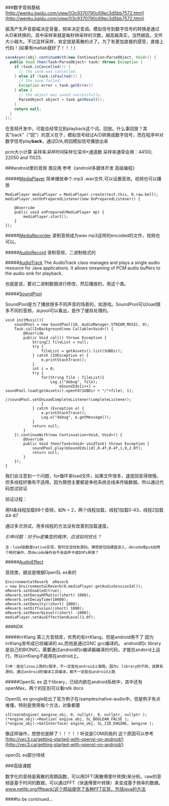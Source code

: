 ###数字音频基础
[http://wenku.baidu.com/view/03c9370790c69ec3d5bb7572.html](http://wenku.baidu.com/view/03c9370790c69ec3d5bb7572.html)

振荡产生声音振幅决定音量，频率决定音调。模拟信号到数字信号的转换是通过A/D来转换的。其中采样率就是每秒钟采样的次数，越高越真实，当然越高，文件大小越大。不过这样采样，肯定就是离散的点了。为了有更加直接的感受，直接上代码！(如果有matlab就好了！！！)

```java
saveAsync(obj).continueWith(new Continuation<ParseObject, Void>() {
  public Void then(Task<ParseObject> task) throws Exception {
    if (task.isCancelled()) {
      // the save was cancelled.
    } else if (task.isFaulted()) {
      // the save failed.
      Exception error = task.getError()
    } else {
      // the object was saved successfully.
      ParseObject object = task.getResult();
    }
    return null;
  }
});
```

在音频开发中，可能会经常见到playback这个词，回放。什么事回放？其实"back"（"回"）的意义在于，模拟信号经过A/D转换成数字信号，而在程序中对数字信号play**back**，通过D/A,转回模拟信号播放出来

pcm大小计算 采样率*采样时间*采样位深/8*通道数
采样率通常会用：44100, 22050 and 11025.

###android里的音频 类应用
参考《android多媒体开发 高级编程》

#####[MediaPlayer](http://developer.android.com/reference/android/media/MediaPlayer.html)
简单播放单个.mp3 .wav文件,可以设置音效。视频也可以播放

	MediaPlayer mediaPlayer = MediaPlayer.create(test.this, R.raw.bell);
	mediaPlayer.setOnPreparedListener(new OnPreparedListener() {
					
		@Override
		public void onPrepared(MediaPlayer mp) {
			mediaPlayer.start();
		}
	});

#####[MediaRecorder](http://developer.android.com/reference/android/media/MediaRecorder.html)
录制音频成为wav mp3这样的encoded的文件，视频也可以。

#####[AudioRecord](http://developer.android.com/reference/android/media/AudioRecord.html)
录制音频，二进制格式的

#####[AudioTrack](http://developer.android.com/reference/android/media/AudioTrack.html)
The AudioTrack class manages and plays a single audio resource for Java applications. It allows streaming of PCM audio buffers to the audio sink for playback.

也就是说，要对二进制数据进行修改，然后播放的，用这个类。


#####[SoundPool](http://developer.android.com/reference/android/media/SoundPool.html)

SoundPool是为了播放很多不同声音的场景的，如游戏。SoundPool可以load很多不同的音频，从pool可以看出，是作了缓存处理的。

	void initMusic(){
        soundPool = new SoundPool(10, AudioManager.STREAM_MUSIC, 0);
        Task.callInBackground(new Callable<Void>() {
            @Override
            public Void call() throws Exception {
                String[] fileList = null;
                try {
                    fileList = getAssets().list(SUBDir);
                } catch (IOException e) {
                    e.printStackTrace();
                }
                int i = 0;
                try {
                    for(String file : fileList){
                        Log.i("debug", file);
                            mSoundIds[i++] = soundPool.load(getAssets().openFd(SUBDir + "/"+file), 1);
                            //soundPool.setOnLoadCompleteListener(completeListener);
                    }
                } catch (Exception e) {
                    e.printStackTrace();
                    Log.e("debug", e.getMessage());
                }
                return null;
            }
        }).continueWith(new Continuation<Void, Void>() {
            @Override
            public Void then(Task<Void> voidTask) throws Exception {
                soundPool.play(mSoundIds[id],0.4f,0.4f,1,0,2.0f);
                return null;
            }
        });
	}

我们会注意到一个问题，for循环来load文件，如果文件很多，速度回变得很慢。但多线程好像有不适用，因为猜想主要都是争抢系统总线来传输数据。所以通过代码尝试验证


验证过程：

用N条线程加载88个音频，如N = 2，两个线程加载，线程1加载0-43，线程2加载44-87

通过多次测试，用多线程的方法没有改善到加载速度。

*引申问题：对于io密集型的程序，应该如何优化？*

`注：load函数是native实现，暂时还没找到源码。猜想是包括硬盘读入，decode成pcm这两个耗时操作，而decode操作会不会由声卡或DSPs来做？`

#####[AudioEffect](http://developer.android.com/reference/android/media/audiofx/AudioEffect.html)

音效类，据说是根据OpenSL es来的
	
	EnvironmentalReverb  eReverb 
	= new EnvironmentalReverb(0,mediaPlayer.getAudioSessionId());
	eReverb.setEnabled(true);
	eReverb.setDecayHFRatio((short) 1000);
	eReverb.setDecayTime(10000);
	eReverb.setDensity((short) 1000);
	eReverb.setDiffusion((short) 1000);
	eReverb.setReverbLevel((short) -1000);
	mediaPlayer.setAuxEffectSendLevel(1.0f);


###NDK

#####irrKlang
第三方音频库，优秀的有irrKlang，但是android用不了
因为irrKlang发布成已经编译的.so,而他是通过GNC gcc编译的。
android的c library是自己的BIONIC，需要通过android的c编译器编译的代码，才能在andorid上运行。所以irrKlang不能用在android上。

`引申：能在linux上跑的c程序，不一定能在android上面跑，因为c library的不同，就算有源码，通过android的编译工具编译，都不一定能在android上跑`


#####OpenSL es
这个library，已经内嵌在android系统中，其中还有openMax，两个的区别可以看ndk docs

OpenSL es google给出了官方例子在<ndk>/samples/native-audio中。但是例子有点难懂，特别是使用每个方法，对象都要

	slCreateEngine( &engine_obj, 0, nullptr, 0, nullptr, nullptr );
	(*engine_obj)->Realize( engine_obj, SL_BOOLEAN_FALSE );
	(*engine_obj)->GetInterface( engine_obj, SL_IID_ENGINE, &engine );

像这样操作，想想也是醉了！！！！！听说是COM风格的
这个原因可以参考[http://vec3.ca/getting-started-with-opensl-on-android/](http://vec3.ca/getting-started-with-opensl-on-android/)

openSL es部分待续


###高级课题

数字化的音频是离散的周期函数，可以用DFT(离散傅里叶转换)来分析。raw的音频是基于时间的数据，可以通过FFT（快速傅里叶转换）来变成基于频率的数据。www.netlib.org/fftpack/这个网站提供了各种FFT实现，包括java的方法

####to be continued...
